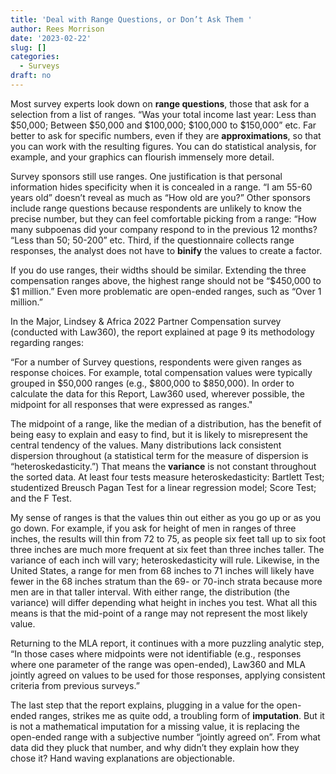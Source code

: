 ```yaml
---
title: 'Deal with Range Questions, or Don’t Ask Them '
author: Rees Morrison
date: '2023-02-22'
slug: []
categories:
  - Surveys
draft: no
---
```


Most survey experts look down on **range questions**, those that ask for a selection from a list of ranges. “Was your total income last year: Less than $50,000; Between $50,000 and $100,000; $100,000 to $150,000” etc.  Far better to ask for specific numbers, even if they are **approximations**, so that you can work with the resulting figures. You can do statistical analysis, for example, and your graphics can flourish immensely more detail.

Survey sponsors still use ranges.  One justification is that personal information hides specificity when it is concealed in a range.  “I am 55-60 years old” doesn’t reveal as much as “How old are you?”   Other sponsors include range questions because respondents are unlikely to know the precise number, but they can feel comfortable picking from a range: “How many subpoenas did your company respond to in the previous 12 months?   “Less than 50; 50-200” etc.  Third, if the questionnaire collects range responses, the analyst does not have to **binify** the values to create a factor.

If you do use ranges, their widths should be similar.  Extending the three compensation ranges above, the highest range should not be “$450,000 to $1 million.”  Even more problematic are open-ended ranges, such as “Over 1 million.”

In the Major, Lindsey & Africa 2022 Partner Compensation survey (conducted with Law360), the report explained at page 9 its methodology regarding ranges:

“For a number of Survey questions, respondents were given ranges as response choices. For example, total compensation values were typically grouped in $50,000 ranges (e.g., $800,000 to $850,000).  In order to calculate the data for this Report, Law360 used, wherever possible, the midpoint for all responses that were expressed as ranges."

The midpoint of a range, like the median of a distribution, has the benefit of being easy to explain and easy to find, but it is likely to misrepresent the central tendency of the values.  Many distributions lack consistent dispersion throughout (a statistical term for the measure of  dispersion is “heteroskedasticity.”) That means the **variance** is not constant throughout the sorted data. At least four tests measure heteroskedasticity: Bartlett Test; studentized Breusch Pagan Test for a linear regression model; Score Test; and the F Test.  

My sense of ranges is that the values thin out either as you go up or as you go down.  For example, if you ask for height of men in ranges of three inches, the results will thin from 72 to 75, as people six feet tall up to six foot three inches are much more frequent at six feet than three inches taller.  The variance of each inch will vary; heteroskedasticity will rule.  Likewise, in the United States, a range for men from 68 inches to 71 inches will likely have fewer in the 68 inches stratum than the 69- or 70-inch strata because more men are in that taller interval.  With either range, the distribution (the variance) will differ depending what height in inches you test.  What all this means is that the mid-point of a range may not represent the most likely value. 

Returning to the MLA report, it continues with a more puzzling analytic step, “In those cases where midpoints were not identifiable (e.g., responses where one parameter of the range was open-ended), Law360 and MLA jointly agreed on values to be used for those responses, applying consistent criteria from previous surveys.”  

The last step that the report explains, plugging in a value for the open-ended ranges, strikes me as quite odd, a troubling form of **imputation**.   But it is not a mathematical imputation for a missing value, it is replacing the open-ended range with a subjective number “jointly agreed on”.  From what data did they pluck that number, and why didn’t they explain how they chose it?  Hand waving explanations are objectionable.

<!-- End of post -->
